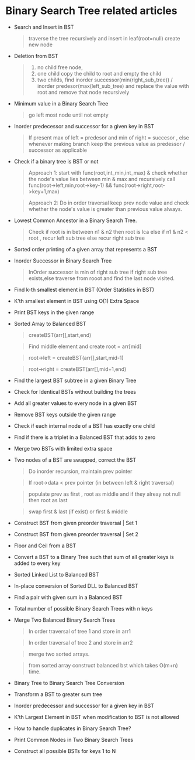 Binary Search Tree related articles
===================================
    
* Search and Insert in BST

    > traverse the tree recursively and insert in leaf(root=null) create new node
    
* Deletion from BST

    > 1. no child free node,
    > 2. one child copy the child to root and empty the child 
    > 3. two childs, find inorder successor(min(right_sub_tree)) / inorder predesor(max(left_sub_tree) and replace the value with root
    and remove that node recursively
    
* Minimum value in a Binary Search Tree

    > go left most node until not empty
    
* Inorder predecessor and successor for a given key in BST

    > If present max of left = predesor and min of right = succesor , else whenever making branch keep the previous value as predessor
    / successor as applicable
    
* Check if a binary tree is BST or not

    >  Approach 1: start with func(root,int_min,int_max) & check whether the node's value lies between min & max and recursively call
    func(root->left,min,root->key-1) && func(root->right,root->key+1,max)
    
    > Approach 2: Do in order traversal keep prev node value and check whether the node's value is greater than previous value always. 

* Lowest Common Ancestor in a Binary Search Tree.

    > Check if root is in between n1 & n2 then root is lca else if n1 & n2 < root , recur left sub tree else recur right sub tree

* Sorted order printing of a given array that represents a BST

* Inorder Successor in Binary Search Tree

    > InOrder successor is min of right sub tree if right sub tree exists,else traverse from rooot and find the last node visited.

* Find k-th smallest element in BST (Order Statistics in BST)

* K’th smallest element in BST using O(1) Extra Space

* Print BST keys in the given range

* Sorted Array to Balanced BST

    > createBST(arr[],start,end)
    
    > Find middle element and create root = arr[mid]
    
    > root->left = createBST(arr[],start,mid-1)
    
    > root->right = createBST(arr[],mid+1,end)

* Find the largest BST subtree in a given Binary Tree

* Check for Identical BSTs without building the trees

* Add all greater values to every node in a given BST

* Remove BST keys outside the given range

* Check if each internal node of a BST has exactly one child

* Find if there is a triplet in a Balanced BST that adds to zero

* Merge two BSTs with limited extra space

* Two nodes of a BST are swapped, correct the BST

    > Do inorder recursion, maintain prev pointer
 
    > If root->data < prev pointer (in between left & right traversal)
 
    > populate prev as first , root as middle and if they alreay not null then root as last
 
    > swap first & last (if exist) or first & middle

* Construct BST from given preorder traversal | Set 1

* Construct BST from given preorder traversal | Set 2

* Floor and Ceil from a BST

* Convert a BST to a Binary Tree such that sum of all greater keys is added to every key

* Sorted Linked List to Balanced BST

* In-place conversion of Sorted DLL to Balanced BST

* Find a pair with given sum in a Balanced BST

* Total number of possible Binary Search Trees with n keys

* Merge Two Balanced Binary Search Trees

    > In order traversal of tree 1 and store in arr1

    > In order traversal of tree 2 and store in arr2

    > merge two sorted arrays.

    > from sorted array construct balanced bst which takes O(m+n) time.

* Binary Tree to Binary Search Tree Conversion

* Transform a BST to greater sum tree

* Inorder predecessor and successor for a given key in BST

* K’th Largest Element in BST when modification to BST is not allowed

* How to handle duplicates in Binary Search Tree?

* Print Common Nodes in Two Binary Search Trees

* Construct all possible BSTs for keys 1 to N
